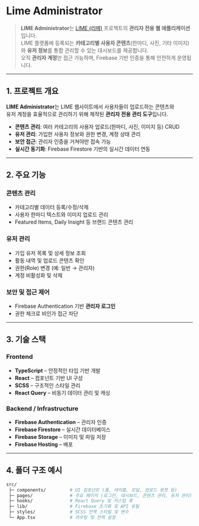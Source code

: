 # Lime Administrator

> **LIME Administrator**는 [LIME (리메)](https://github.com/DongEsssss/lime) 프로젝트의 **관리자 전용 웹 애플리케이션**입니다.  
> LIME 플랫폼에 등록되는 **카테고리별 사용자 콘텐츠**(한마디, 사진, 기타 이미지)와 **유저 정보**를 통합 관리할 수 있는 대시보드를 제공합니다.  
> 오직 **관리자 계정**만 접근 가능하며, Firebase 기반 인증을 통해 안전하게 운영됩니다.

---

## 1. 프로젝트 개요

**LIME Administrator**는 LIME 웹사이트에서 사용자들이 업로드하는 콘텐츠와  
유저 계정을 효율적으로 관리하기 위해 제작된 **관리자 전용 관리 도구**입니다.

- **콘텐츠 관리**: 여러 카테고리의 사용자 업로드(한마디, 사진, 이미지 등) CRUD
- **유저 관리**: 가입한 사용자 정보와 권한 변경, 계정 상태 관리
- **보안 접근**: 관리자 인증을 거쳐야만 접속 가능
- **실시간 동기화**: Firebase Firestore 기반의 실시간 데이터 연동

---

## 2. 주요 기능

### 콘텐츠 관리
- 카테고리별 데이터 등록/수정/삭제
- 사용자 한마디 텍스트와 이미지 업로드 관리
- Featured Items, Daily Insight 등 브랜드 콘텐츠 관리

### 유저 관리
- 가입 유저 목록 및 상세 정보 조회
- 활동 내역 및 업로드 콘텐츠 확인
- 권한(Role) 변경 (예: 일반 → 관리자)
- 계정 비활성화 및 삭제

### 보안 및 접근 제어
- Firebase Authentication 기반 **관리자 로그인**
- 권한 체크로 비인가 접근 차단

---

## 3. 기술 스택

### Frontend
- **TypeScript** – 안정적인 타입 기반 개발
- **React** – 컴포넌트 기반 UI 구성
- **SCSS** – 구조적인 스타일 관리
- **React Query** – 비동기 데이터 관리 및 캐싱

### Backend / Infrastructure
- **Firebase Authentication** – 관리자 인증
- **Firebase Firestore** – 실시간 데이터베이스
- **Firebase Storage** – 이미지 및 파일 저장
- **Firebase Hosting** – 배포

---

## 4. 폴더 구조 예시

```bash
src/
 ├─ components/         # UI 컴포넌트 (폼, 테이블, 모달, 업로드 위젯 등)
 ├─ pages/              # 주요 페이지 (로그인, 대시보드, 콘텐츠 관리, 유저 관리)
 ├─ hooks/              # React Query 및 커스텀 훅
 ├─ lib/                # Firebase 초기화 및 API 유틸
 ├─ styles/             # SCSS 전역 스타일 및 변수
 └─ App.tsx             # 라우팅 및 전역 설정
